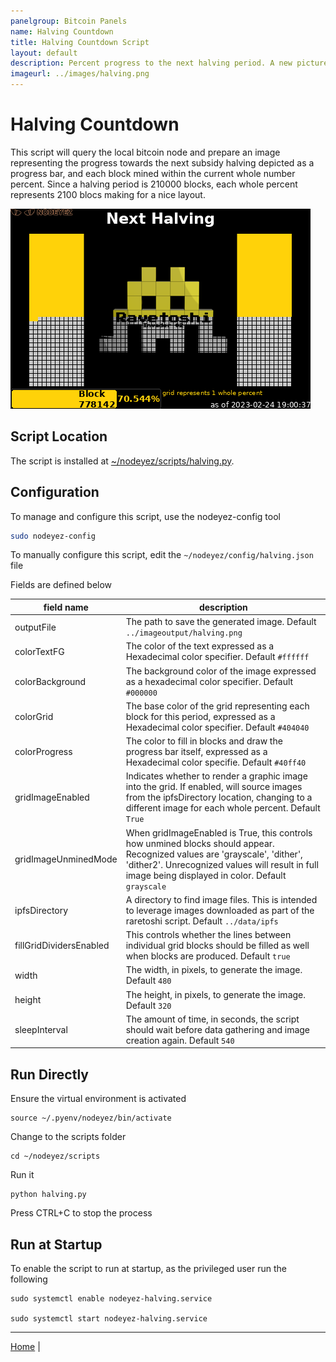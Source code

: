 ```yaml
---
panelgroup: Bitcoin Panels
name: Halving Countdown
title: Halving Countdown Script
layout: default
description: Percent progress to the next halving period. A new picture is chosen to fill the grid for each whole percent
imageurl: ../images/halving.png
---
```


# Halving Countdown

This script will query the local bitcoin node and prepare an image representing
the progress towards the next subsidy halving depicted as a progress bar, and 
each block mined within the current whole number percent.  Since a halving period
is 210000 blocks, each whole percent represents 2100 blocs making for a nice layout.

![halving countdown image sample showing 53.77% of the way towards the next halving](../images/halving.png)

## Script Location

The script is installed at 
[~/nodeyez/scripts/halving.py](../scripts/halving.py).

## Configuration

To manage and configure this script, use the nodeyez-config tool

```sh
sudo nodeyez-config
```

To manually configure this script, edit the `~/nodeyez/config/halving.json` file

Fields are defined below

| field name | description |
| --- | --- |
| outputFile | The path to save the generated image. Default `../imageoutput/halving.png` |
| colorTextFG | The color of the text expressed as a Hexadecimal color specifier. Default `#ffffff` |
| colorBackground | The background color of the image expressed as a hexadecimal color specifier. Default `#000000` |
| colorGrid | The base color of the grid representing each block for this period, expressed as a Hexadecimal color specifier. Default `#404040` |
| colorProgress | The color to fill in blocks and draw the progress bar itself, expressed as a Hexadecimal color specifie. Default `#40ff40` |
| gridImageEnabled | Indicates whether to render a graphic image into the grid. If enabled, will source images from the ipfsDirectory location, changing to a different image for each whole percent. Default `True` |
| gridImageUnminedMode | When gridImageEnabled is True, this controls how unmined blocks should appear. Recognized values are 'grayscale', 'dither', 'dither2'.  Unrecognized values will result in full image being displayed in color.  Default `grayscale` |
| ipfsDirectory | A directory to find image files.  This is intended to leverage images downloaded as part of the raretoshi script.  Default `../data/ipfs` |
| fillGridDividersEnabled | This controls whether the lines between individual grid blocks should be filled as well when blocks are produced. Default `true` |
| width | The width, in pixels, to generate the image. Default `480` |
| height | The height, in pixels, to generate the image. Default `320` |
| sleepInterval | The amount of time, in seconds, the script should wait before data gathering and image creation again. Default `540` |

## Run Directly

Ensure the virtual environment is activated
```shell
source ~/.pyenv/nodeyez/bin/activate
```

Change to the scripts folder
```shell
cd ~/nodeyez/scripts
```

Run it
```shell
python halving.py
```

Press CTRL+C to stop the process

## Run at Startup

To enable the script to run at startup, as the privileged user run the following

```shell
sudo systemctl enable nodeyez-halving.service

sudo systemctl start nodeyez-halving.service
```

---

[Home](../) | 